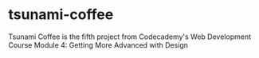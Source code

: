 # tsunami-coffee
Tsunami Coffee is the fifth project from Codecademy's Web Development Course Module 4: Getting More Advanced with Design
